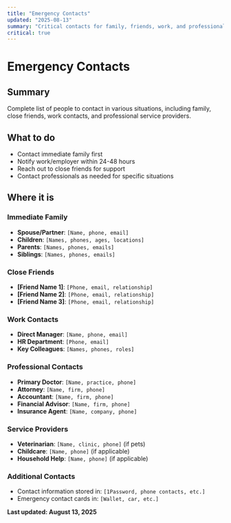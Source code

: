 ```yaml
---
title: "Emergency Contacts"
updated: "2025-08-13"
summary: "Critical contacts for family, friends, work, and professionals"
critical: true
---
```


# Emergency Contacts

## Summary

Complete list of people to contact in various situations, including family, close friends, work contacts, and professional service providers.

## What to do

- Contact immediate family first
- Notify work/employer within 24-48 hours
- Reach out to close friends for support
- Contact professionals as needed for specific situations

## Where it is

### Immediate Family
- **Spouse/Partner**: `[Name, phone, email]`
- **Children**: `[Names, phones, ages, locations]`
- **Parents**: `[Names, phones, emails]`
- **Siblings**: `[Names, phones, emails]`

### Close Friends
- **[Friend Name 1]**: `[Phone, email, relationship]`
- **[Friend Name 2]**: `[Phone, email, relationship]`
- **[Friend Name 3]**: `[Phone, email, relationship]`

### Work Contacts
- **Direct Manager**: `[Name, phone, email]`
- **HR Department**: `[Phone, email]`
- **Key Colleagues**: `[Names, phones, roles]`

### Professional Contacts
- **Primary Doctor**: `[Name, practice, phone]`
- **Attorney**: `[Name, firm, phone]`
- **Accountant**: `[Name, firm, phone]`
- **Financial Advisor**: `[Name, firm, phone]`
- **Insurance Agent**: `[Name, company, phone]`

### Service Providers
- **Veterinarian**: `[Name, clinic, phone]` (if pets)
- **Childcare**: `[Name, phone]` (if applicable)
- **Household Help**: `[Name, phone]` (if applicable)

### Additional Contacts
- Contact information stored in: `[1Password, phone contacts, etc.]`
- Emergency contact cards in: `[Wallet, car, etc.]`

**Last updated: August 13, 2025**
